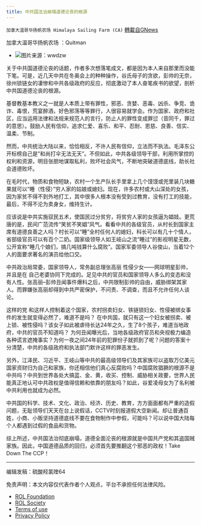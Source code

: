 ```yaml
---
title: 中共国法治崩塌道德沦丧的根源
---
```

`加拿大温哥华扬帆农场 Himalaya Sailing Farm (CA)` [轉載自GNews](https://gnews.org/zh-hans/1992821/)

加拿大温哥华扬帆农场 ：Quitman

- ![](https://assets.gnews.org/wp-content/uploads/2022/02/a-4-edited.jpg)图片来源：wwdzw


关于中共国道德沦丧的话题，作者多次想落笔成文，都是因为本人来自那里而没能下笔。可是，近几天中共在冬奥会上的种种操作，谷氏母子的贪欲，彭帅的无奈，徐州锁链女的凄惨和中共各级政府的反应，彻底激动了本人奋笔疾书的欲望，剖析中共国道德沦丧的根源。

基督教基本教义之一就是人本质上带有罪性，邪恶、贪婪、恶毒、凶杀、争竞、诡诈、毒恨，荒宴醉酒，好色邪荡等等罪行，人很容易就学会。作为国家、政府和社区，应当运用法律和法规来规范人的言行，防止人的罪性变成罪愆（音同千，罪过的意思）。鼓励人民有信仰，追求仁爱、喜乐、和平、忍耐、恩慈、良善、信实、温柔、节制。

然而，中共统治大陆以来，恰恰相反，不许人民有信仰，立法而不执法。毛泽东公开标榜自己是”和尚打伞无法无天”。不但如此，中共各级领导干部，利用所掌控的权利和资源，明目张胆地谋取私利，败坏社会风气，不断地突破道德底线，助长社会道德败坏。

在毛时代，物质和食物短缺，农村一个生产队长手里拿上几个馍馍或兜里装几块糖果就可以“睡（性侵）”穷人家的姑娘或媳妇。现在，许多农村或大山深处的女孩，因为家贫不得不到外地打工，其中很多人根本没有受到过教育，没有打工的技能，最后，不得不沦为卖身女，维持生计。

应该说是中共实施驭民五术，使国民过分贫穷，将贫穷人家的女孩逼为娼妓。更荒唐的是，民间广范流传“笑贫不笑娼”风气。看看中共的各级官员，从村长到国家主席有道德良善之人吗？村长可以“睡”全村任何人的媳妇，科长可以有几十个情人，省部级官员可以有百个二奶。国家级领导人如王岐山之流“睡过”的影视明星无数，公开宣称“睡几个娘们，搞几吨钱算什么腐败”。国家军委领导人谷俊山，当着12个人的面要求著名的演员给他口交。

中共政治局常委，国家领导人，常务副总理张高丽 性侵少女——网球明星彭帅，并且是在 自己老婆协同下完成的。足见中共的官员和国家领导人多么的变态和没有人性。张高丽–彭帅丑闻事件爆料之后，中共限制彭帅的自由，威胁绑架其家人。而罪嫌张高丽却得到中共严密保护，不问责、不调查，而且不允许任何人谈论。

这样的党 和这样人控制着这个国家，农村拐卖妇女、铁链锁妇女、性侵被绑女事件的发生就变得必然了，难道不是吗？ 在中共国，就只有这一个妇女被拐卖、被上锁、被性侵吗？该女子如此被虐待长达24年之久，生了8个孩子，难道当地政府，中共的官员不知道吗？ 为何丑闻曝光后，当地各级政府官员和央视极力编造各种谎言遮掩事实？为何一夜之间24年前的犯罪份子就抓到了呢？问题的答案十分清楚，中共的各级政府和执法部门默许这样的罪恶发生。

另外，江泽民、习近平、王岐山等中共的最高级领导们及其家族可以盗取万亿美元国家资财归为自己和家族，你还相信他们真心反腐败吗？中国腐败猖獗的根源不是中共吗？中共到世界各处大搞蓝、金、黄，收买、控制、威胁相关政要，世界人民能真正地认可中共政权是值得信赖和依靠的朋友吗？如此，谷爱凌母女为了名利被中共利用也就成为必然。

中共国的科学、技术、文化、政治、经济、历史、教育，方方面面都有严重的造假问题，无耻领导们天天在台上说假话，CCTV时刻报道假大空新闻。却让普通百姓，小商、小贩坚持道德底线不要在食物制作中参假，可能吗？可以说中国大陆每个人都遇到过假的食品和货物。

综上所述，中共国法治彻底崩塌，道德全面沦丧的根源就是中国共产党和其盗国贼家族。因此，中国道德品质的回归，必须首先要推翻这个邪恶的政权！Take Down The CCP！

* * *

编辑发稿：硫酸羟氯喹64

 

免责声明：本文内容仅代表作者个人观点，平台不承担任何法律风险。

- [ROL Foundation](https://rolfoundation.org/)
- [ROL Society](https://rolsociety.org/)
- [Terms of use](https://gnews.org/terms-of-use-3/)
- [Privacy Policy](https://gnews.org/privacy-policy/)
